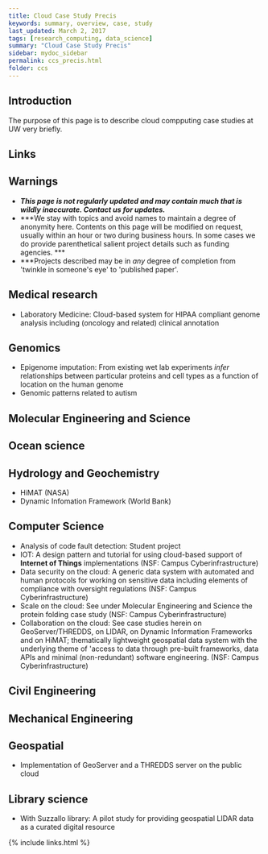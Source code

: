 ```yaml
---
title: Cloud Case Study Precis
keywords: summary, overview, case, study
last_updated: March 2, 2017
tags: [research_computing, data_science]
summary: "Cloud Case Study Precis"
sidebar: mydoc_sidebar
permalink: ccs_precis.html
folder: ccs
---
```


## Introduction 

The purpose of this page is to describe cloud compputing case studies at UW very briefly.

## Links

## Warnings

- ***This page is not regularly updated and may contain much that is wildly inaccurate. Contact us for updates.***
- ***We stay with topics and avoid names to maintain a degree of anonymity here. Contents on this 
page will be modified on request, usually within an hour or two during business hours. In some 
cases we do provide parenthetical salient project details such as funding agencies. ***
- ***Projects described may be in *any* degree of completion from 'twinkle in someone's eye' to
'published paper'.

## Medical research
- Laboratory Medicine: Cloud-based system for HIPAA compliant genome analysis including (oncology and related) clinical annotation

## Genomics
- Epigenome imputation: From existing wet lab experiments *infer* relationships between 
particular proteins and cell types as a function of location on the human genome
- Genomic patterns related to autism

## Molecular Engineering and Science

## Ocean science

## Hydrology and Geochemistry
- HiMAT (NASA)
- Dynamic Infomation Framework (World Bank)

## Computer Science

- Analysis of code fault detection: Student project
- IOT: A design pattern and tutorial for using cloud-based support of **Internet of Things** implementations 
(NSF: Campus Cyberinfrastructure)
- Data security on the cloud: A generic data system with automated and human protocols for working on sensitive
data including elements of compliance with oversight regulations 
(NSF: Campus Cyberinfrastructure)
- Scale on the cloud: See under Molecular Engineering and Science the protein folding case study
(NSF: Campus Cyberinfrastructure)
- Collaboration on the cloud: See case studies herein on GeoServer/THREDDS, on LIDAR, on Dynamic Information 
Frameworks and on HiMAT; thematically lightweight geospatial data system with the underlying theme of 'access 
to data through pre-built frameworks, data APIs and minimal (non-redundant) software engineering.
(NSF: Campus Cyberinfrastructure)

## Civil Engineering

## Mechanical Engineering

## Geospatial 
- Implementation of GeoServer and a THREDDS server on the public cloud

## Library science

- With Suzzallo library: A pilot study for providing geospatial LIDAR data as a curated digital resource

{% include links.html %}
